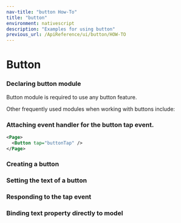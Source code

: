 ```yaml
---
nav-title: "button How-To"
title: "button"
environment: nativescript
description: "Examples for using button"
previous_url: /ApiReference/ui/button/HOW-TO
---
```

# Button
### Declaring button module
Button module is required to use any button feature.
<snippet id='button-require'/>

Other frequently used modules when working with buttons include:
<snippet id='button-require-others'/>

### Attaching event handler for the button tap event.
``` XML
<Page>
  <Button tap="buttonTap" />
</Page>
```
### Creating a button
<snippet id='button-create'/>

### Setting the text of a button
<snippet id='button-settext'/>

### Responding to the tap event
<snippet id='button-tap'/>

### Binding text property directly to model
<snippet id='button-bind'/>
